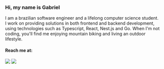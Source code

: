 ### Hi, my name is Gabriel

I am a brazilian software engineer and a lifelong computer science student.
I work on providing solutions in both frontend and backend development, using technologies such as Typescript, React, Nest.js and Go.
When I'm not coding, you'll find me enjoying mountain biking and living an outdoor lifestyle.

#### Reach me at:

<a href="https://dev.to/minortypo" target="_blank"><img src="https://img.shields.io/badge/dev.to-0A0A0A?style=for-the-badge&logo=devdotto&logoColor=white" target="_blank"></a>
<a href="mailto:gabrielpalharesdev@gmail.com"><img src="https://img.shields.io/badge/-Gmail-%23333?style=for-the-badge&logo=gmail&logoColor=white" target="_blank"></a>
